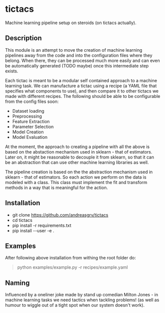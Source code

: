 # tictacs
Machine learning pipeline setup on steroids (on tictacs actually).

## Description
This module is an attempt to move the creation of machine learning pipelines away from the code and into the configuration files where they belong. When there, they can be processed much more easily and can even be automatically generated (TODO maybe) once this intermediate step exists.

Each tictac is meant to be a modular self contained approach to a machine learning task. We can manufacture a tictac using a recipe (a YAML file that specifies what components to use), and then compare it to other tictacs we made with different recipes. The following should be able to be configurable from the config files soon:
- Dataset loading
- Preprocessing
- Feature Extraction
- Parameter Selection
- Model Creation
- Model Evaluation

At the moment, the approach to creating a pipeline with all the above is based on the abstaction mechanism used in sklearn - that of estimators. Later on, it might be reasonable to decouple it from sklearn, so that it can be an abstraction that can use other machine learning libraries as well.

The pipeline creation is based on the the abstraction mechanism used in sklearn - that of estimators. So each action we perform on the data is modeled with a class. This class must implement the fit and transform methods in a way that is meaningful for the action.

## Installation

- git clone https://github.com/andreasgrv/tictacs
- cd tictacs
- pip install -r requirements.txt
- pip install --user -e .

## Examples

After following above installation from withing the root folder do:
> python examples/example.py -r recipes/example.yaml

## Naming
Influenced by a oneliner joke made by stand up comedian Milton Jones - in machine learning tasks we need tactics when tackling problems! (as well as humour to wiggle out of a tight spot when our system doesn't work).
